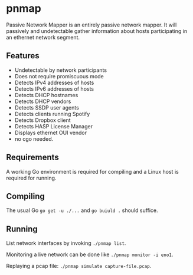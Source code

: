 pnmap
=====

Passive Network Mapper is an entirely passive network mapper. It will
passively and undetectable gather information about hosts participating
in an ethernet network segment.

Features
--------

- Undetectable by network participants
- Does not require promiscuous mode
- Detects IPv4 addresses of hosts
- Detects IPv6 addresses of hosts
- Detects DHCP hostnames
- Detects DHCP vendors
- Detects SSDP user agents
- Detects clients running Spotify
- Detects Dropbox client
- Detects HASP License Manager
- Displays ethernet OUI vendor
- no cgo needed.

Requirements
------------

A working Go environment is required for compiling and a Linux host is required for running.

Compiling
---------

The usual Go `go get -u ./...` and `go buiuld .` should suffice.

Running
-------
List network interfaces by invoking `./pnmap list`.

Monitoring a live network can be done like `./pnmap monitor -i eno1`.

Replaying a pcap file: `./pnmap simulate capture-file.pcap`.
